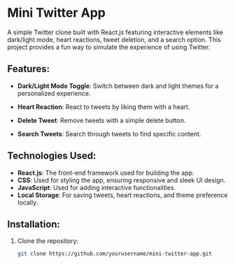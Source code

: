 # Mini Twitter App

A simple Twitter clone built with React.js featuring interactive elements like dark/light mode, heart reactions, tweet deletion, and a search option. This project provides a fun way to simulate the experience of using Twitter.

## Features:
- **Dark/Light Mode Toggle**: Switch between dark and light themes for a personalized experience.

- **Heart Reaction**: React to tweets by liking them with a heart.
- **Delete Tweet**: Remove tweets with a simple delete button.
- **Search Tweets**: Search through tweets to find specific content.

## Technologies Used:
- **React.js**: The front-end framework used for building the app.
- **CSS**: Used for styling the app, ensuring responsive and sleek UI design.
- **JavaScript**: Used for adding interactive functionalities.
- **Local Storage**: For saving tweets, heart reactions, and theme preference locally.

## Installation:

1. Clone the repository:
   ```bash
   git clone https://github.com/yourusername/mini-twitter-app.git
